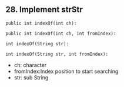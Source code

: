 ## 28. Implement strStr

```
public int indexOf(int ch):

public int indexOf(int ch, int fromIndex):

int indexOf(String str):

int indexOf(String str, int fromIndex):
```

- ch: character
- fromIndex:Index position to start searching
- str: sub String
